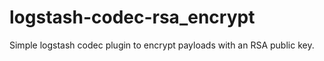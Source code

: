 # logstash-codec-rsa_encrypt
Simple logstash codec plugin to encrypt payloads with an RSA public key.
